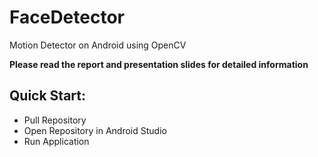 # FaceDetector
Motion Detector on Android using OpenCV

**Please read the report and presentation slides for detailed information**

## Quick Start:
- Pull Repository
- Open Repository in Android Studio
- Run Application
